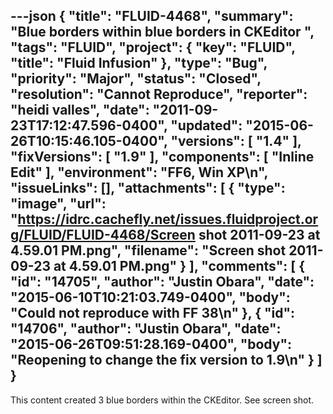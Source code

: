 ---json
{
  "title": "FLUID-4468",
  "summary": "Blue borders within blue borders in CKEditor ",
  "tags": "FLUID",
  "project": {
    "key": "FLUID",
    "title": "Fluid Infusion"
  },
  "type": "Bug",
  "priority": "Major",
  "status": "Closed",
  "resolution": "Cannot Reproduce",
  "reporter": "heidi valles",
  "date": "2011-09-23T17:12:47.596-0400",
  "updated": "2015-06-26T10:15:46.105-0400",
  "versions": [
    "1.4"
  ],
  "fixVersions": [
    "1.9"
  ],
  "components": [
    "Inline Edit"
  ],
  "environment": "FF6, Win XP\n",
  "issueLinks": [],
  "attachments": [
    {
      "type": "image",
      "url": "https://idrc.cachefly.net/issues.fluidproject.org/FLUID/FLUID-4468/Screen shot 2011-09-23 at 4.59.01 PM.png",
      "filename": "Screen shot 2011-09-23 at 4.59.01 PM.png"
    }
  ],
  "comments": [
    {
      "id": "14705",
      "author": "Justin Obara",
      "date": "2015-06-10T10:21:03.749-0400",
      "body": "Could not reproduce with FF 38\n"
    },
    {
      "id": "14706",
      "author": "Justin Obara",
      "date": "2015-06-26T09:51:28.169-0400",
      "body": "Reopening to change the fix version to 1.9\n"
    }
  ]
}
---
This content created 3 blue borders within the CKEditor. See screen shot.

        